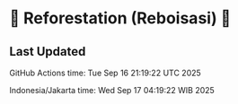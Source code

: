 
# 🌳 Reforestation (Reboisasi) 🌲

## Last Updated

GitHub Actions time: Tue Sep 16 21:19:22 UTC 2025

Indonesia/Jakarta time: Wed Sep 17 04:19:22 WIB 2025
